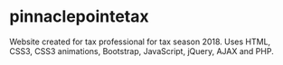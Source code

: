 # pinnaclepointetax
Website created for tax professional for tax season 2018. Uses HTML, CSS3, CSS3 animations, Bootstrap, JavaScript, jQuery, AJAX and PHP.

